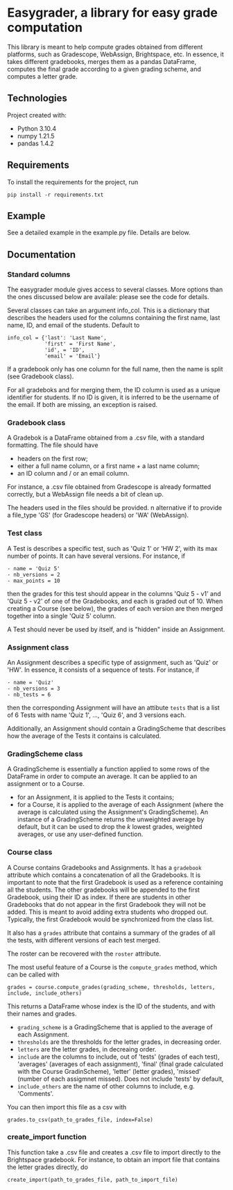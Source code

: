 # Easygrader, a library for easy grade computation

This library is meant to help compute grades obtained from different platforms, such as Gradescope, WebAssign, Brightspace, etc. In essence, it takes different gradebooks, merges them as a pandas DataFrame, computes the final grade according to a given grading scheme, and computes a letter grade.

## Technologies

Project created with:
- Python 3.10.4
- numpy 1.21.5
- pandas 1.4.2

## Requirements

To install the requirements for the project, run
```
pip install -r requirements.txt
```

## Example

See a detailed example in the example.py file. Details are below.

## Documentation

### Standard columns

The easygrader module gives access to several classes. More options than the ones discussed below are availale: please see the code for details.

Several classes can take an argument info_col. This is a dictionary that describes the headers used for the columns containing the first name, last name, ID, and email of the students. Default to
```
info_col = {'last': 'Last Name',
            'first' = 'First Name',
            'id', = 'ID',
            'email' = 'Email'}
```
If a gradebook only has one column for the full name, then the name is split (see Gradebook class).

For all gradeboks and for merging them, the ID column is used as a unique identifier for students. If no ID is given, it is inferred  to be the username of the email. If both are missing, an exception is raised.

### Gradebook class

A Gradebok is a DataFrame obtained from a .csv file, with a standard formatting. The file should have
- headers on the first row;
- either a full name column, or a first name + a last name column;
- an ID column and / or an email column.

For instance, a .csv file obtained from Gradescope is already formatted correctly, but a WebAssign file needs a bit of clean up.

The headers used in the files should be provided. n alternative if to provide a file_type 'GS' (for Gradescope headers) or 'WA' (WebAssign).

### Test class

A Test is describes a specific test, such as 'Quiz 1' or 'HW 2', with its max number of points. It can have several versions. For instance, if
```
- name = 'Quiz 5'
- nb_versions = 2
- max_points = 10
```
then the grades for this test should appear in the columns 'Quiz 5 - v1' and 'Quiz 5 - v2' of one of the Gradebooks, and each is graded out of 10. When creating a Course (see below), the grades of each version are then merged together into a single 'Quiz 5' column.

A Test should never be used by itself, and is "hidden" inside an Assignment.

### Assignment class

An Assignment describes a specific type of assignment, such as 'Quiz' or 'HW'. In essence, it consists of a sequence of tests. For instance, if
```
- name = 'Quiz'
- nb_versions = 3
- nb_tests = 6
```
then the corresponding Assignment will have an attibute `tests` that is a list of 6 Tests with name 'Quiz 1', ..., 'Quiz 6', and 3 versions each. 

Additionally, an Assignment should contain a GradingScheme that describes how the average of the Tests it contains is calculated.

### GradingScheme class

A GradingScheme is essentially a function applied to some rows of the DataFrame in order to compute an average. It can be applied to an assignment or to a Course.
- for an Assignment, it is applied to the Tests it contains;
- for a Course, it is applied to the average of each Assignment (where the average is calculated using the Assignment's GradingScheme).
An instance of a GradingScheme returns the unweighted average by default, but it can be used to drop the $k$ lowest grades, weighted averages, or use any user-defined function.

### Course class

A Course contains Gradebooks and Assignments. It has a `gradebook` attribute which contains a concatenation of all the Gradebooks.  It is important to note that the first Gradebook is used as a reference containing all the students. The other gradebooks will be appended to the first Gradebook, using their ID as index. If there are students in other Gradebooks that do not appear in the first Gradebook they will not be added. This is meant to avoid adding extra students who dropped out. Typically, the first Gradebook would be synchronized from the class list.

It also has a `grades` attribute that contains a summary of the grades of all the tests, with different versions of each test merged.

The roster can be recovered with the `roster` attribute.

The most useful feature of a Course is the `compute_grades` method, which can be called with

```
grades = course.compute_grades(grading_scheme, thresholds, letters, include, include_others)
```

This returns a DataFrame whose index is the ID of the students, and with their names and grades.
- `grading_scheme` is a GradingScheme that is applied to the average of each Assignment.
- `thresholds` are the thresholds for the letter grades, in decreasing order.
- `letters` are the letter grades, in decreaing order.
- `include` are the columns to include, out of 'tests' (grades of each test), 'averages' (averages of each assignment), 'final' (final grade calculated with the Course GradinScheme), 'letter' (letter grades), 'missed' (number of each assigmnet missed). Does not include 'tests' by default,
- `include_others` are the name of other columns to include, e.g. 'Comments'.

You can then import this file as a csv with
```
grades.to_csv(path_to_grades_file, index=False)
```

### create_import function

This function take a .csv file and creates a .csv file to import directly to the Brightspace gradebook. For instance, to obtain an import file that contains the letter grades directly, do
```
create_import(path_to_grades_file, path_to_import_file)
```